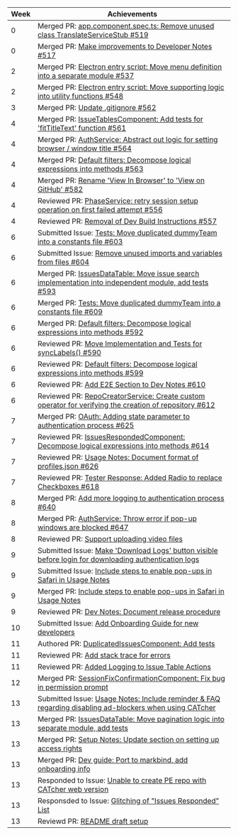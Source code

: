 Week | Achievements
---- | ------------
0 | Merged PR: [app.component.spec.ts: Remove unused class TranslateServiceStub #519](https://github.com/CATcher-org/CATcher/pull/519)
0 | Merged PR: [Make improvements to Developer Notes #517](https://github.com/CATcher-org/CATcher/pull/517)
2 | Merged PR: [Electron entry script: Move menu definition into a separate module #537](https://github.com/CATcher-org/CATcher/pull/537)
2 | Merged PR: [Electron entry script: Move supporting logic into utility functions #548](https://github.com/CATcher-org/CATcher/pull/548)
3 | Merged PR: [Update .gitignore #562](https://github.com/CATcher-org/CATcher/pull/562)
4 | Merged PR: [IssueTablesComponent: Add tests for 'fitTitleText' function #561](https://github.com/CATcher-org/CATcher/pull/561)
4 | Merged PR: [AuthService: Abstract out logic for setting browser / window title #564](https://github.com/CATcher-org/CATcher/pull/564)
4 | Merged PR: [Default filters: Decompose logical expressions into methods #563](https://github.com/CATcher-org/CATcher/pull/563)
4 | Merged PR: [Rename 'View In Browser' to 'View on GitHub' #582](https://github.com/CATcher-org/CATcher/pull/582)
4 | Reviewed PR: [PhaseService: retry session setup operation on first failed attempt #556](https://github.com/CATcher-org/CATcher/pull/556)
4 | Reviewed PR: [Removal of Dev Build Instructions #557](https://github.com/CATcher-org/CATcher/pull/557)
6 | Submitted Issue: [Tests: Move duplicated dummyTeam into a constants file #603](https://github.com/CATcher-org/CATcher/issues/603)
6 | Submitted Issue: [Remove unused imports and variables from files #604](https://github.com/CATcher-org/CATcher/issues/604)
6 | Merged PR: [IssuesDataTable: Move issue search implementation into independent module, add tests #593](https://github.com/CATcher-org/CATcher/pull/593)
6 | Merged PR: [Tests: Move duplicated dummyTeam into a constants file #609](https://github.com/CATcher-org/CATcher/pull/609)
6 | Merged PR: [Default filters: Decompose logical expressions into methods #592](https://github.com/CATcher-org/CATcher/pull/592)
6 | Reviewed PR: [Move Implementation and Tests for syncLabels() #590](https://github.com/CATcher-org/CATcher/pull/590)
6 | Reviewed PR: [Default filters: Decompose logical expressions into methods #599](https://github.com/CATcher-org/CATcher/pull/599)
6 | Reviewed PR: [Add E2E Section to Dev Notes #610](https://github.com/CATcher-org/CATcher/pull/610)
6 | Reviewed PR: [RepoCreatorService: Create custom operator for verifying the creation of repository #612](https://github.com/CATcher-org/CATcher/pull/612)
7 | Merged PR: [OAuth: Adding state parameter to authentication process #625](https://github.com/CATcher-org/CATcher/pull/625)
7 | Reviewed PR: [IssuesRespondedComponent: Decompose logical expressions into methods #614](https://github.com/CATcher-org/CATcher/pull/614)
7 | Reviewed PR: [Usage Notes: Document format of profiles.json #626](https://github.com/CATcher-org/CATcher/pull/626)
7 | Reviewed PR: [Tester Response: Added Radio to replace Checkboxes #618](https://github.com/CATcher-org/CATcher/pull/618)
8 | Merged PR: [Add more logging to authentication process #640](https://github.com/CATcher-org/CATcher/pull/640)
8 | Merged PR: [AuthService: Throw error if pop-up windows are blocked #647](https://github.com/CATcher-org/CATcher/pull/647)
8 | Reviewed PR: [Support uploading video files](https://github.com/CATcher-org/CATcher/pull/637)
9 | Submitted Issue: [Make 'Download Logs' button visible before login for downloading authentication logs](https://github.com/CATcher-org/CATcher/issues/652)
9 | Submitted Issue: [Include steps to enable pop-ups in Safari in Usage Notes](https://github.com/CATcher-org/CATcher/issues/653)
9 | Merged PR: [Include steps to enable pop-ups in Safari in Usage Notes](https://github.com/CATcher-org/CATcher/issues/653)
9 | Reviewed PR: [Dev Notes: Document release procedure](https://github.com/CATcher-org/CATcher/pull/662)
10 | Submitted Issue: [Add Onboarding Guide for new developers](https://github.com/CATcher-org/CATcher/issues/667)
11 | Authored PR: [DuplicatedIssuesComponent: Add tests](https://github.com/CATcher-org/CATcher/pull/675)
11 | Reviewed PR: [Add stack trace for errors](https://github.com/CATcher-org/CATcher/pull/682)
11 | Reviewed PR: [Added Logging to Issue Table Actions](https://github.com/CATcher-org/CATcher/pull/678)
12 | Merged PR: [SessionFixConfirmationComponent: Fix bug in permission prompt](https://github.com/CATcher-org/CATcher/issues/676)
13 | Submitted Issue: [Usage Notes: Include reminder & FAQ regarding disabling ad-blockers when using CATcher](https://github.com/CATcher-org/CATcher/issues/685)
13 | Merged PR: [IssuesDataTable: Move pagination logic into separate module, add tests](https://github.com/CATcher-org/CATcher/pull/668)
13 | Merged PR: [Setup Notes: Update section on setting up access rights](https://github.com/CATcher-org/CATcher/pull/677)
13 | Merged PR: [Dev guide: Port to markbind, add onboarding info](https://github.com/CATcher-org/catcher-org.github.io/pull/5)
13 | Responded to Issue: [Unable to create PE repo with CATcher web version](https://github.com/CATcher-org/CATcher/issues/684)
13 | Responsded to Issue: [Glitching of "Issues Responded" List](https://github.com/CATcher-org/CATcher/issues/694)
13 | Reviewd PR: [README draft setup](https://github.com/CATcher-org/catcher-org.github.io/pull/4)